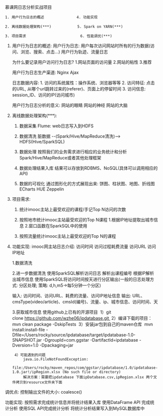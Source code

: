 慕课网日志分析实战项目

	1. 用户行为日志的概述               4. 功能实现

	2. 离线数据处理架构(***)            5. Spark on YARN(***)

	3. 项目需求                         6. 性能调优(***)




1. 用户行为日志的概述:
	用户行为日志: 用户每次访问网站时所有的行为数据(访问、浏览、搜索、点击...)
		用户行为轨迹、流量日志

	为什么要记录用户访问行为日志? 
		1.网站页面的访问量
		2.网站的粘性
		3.推荐

	用户行为日志生产渠道: 
		Nginx               Ajax

	日志数据内容: 
		1. 访问的系统属性：操作系统、浏览器等等
		2. 访问特征: 点击的URL, 从哪个url跳转过来的(referer)、页面上的停留时间
		3. 访问信息: session_ID、访问的IP(访问城市)

	用户行为日志分析的意义: 
		网站的眼睛
		网站的神经
		网站的大脑



2. 离线数据处理架构(***): 
	1) 数据采集
		Flume: web日志写入到HDFS

	2) 数据清洗
		脏数据  --(Spark/Hive/MapReduce清洗)-->   HDFS(Hive/SparkSQL)

	3) 数据处理
		按照我们的业务需求进行相应的业务统计和分析
		Spark/Hive/MapReduce或者其他处理框架

	4) 数据处理结果入库
		结果可以存放到RDBMS、NoSQL(具体可以调用相应的API)

	5) 数据的可视化
		通过图形化的方式展现出来: 饼图、柱状图、地图、折线图
		ECharts  HUE  Zeppelin


3. 项目需求: 
	1) 统计imooc主站上最受欢迎的课程/手记Top N访问的次数

	2) 按照地市统计imooc主站最受欢迎的Top N课程
		1.根据IP地址提取出城市信息
		2.窗口函数在SparkSQL中的使用

	3) 按照流量统计imooc主站上最受欢迎的Top N的课程


4. 功能实现: 
	imooc网主站日志介绍:
		访问时间		访问过程耗费流量
		访问URL			访问IP地址

	1.数据清洗

	2.进一步数据清洗
		使用SparkSQL解析访问日志
		解析出课程编号
		根据IP解析出城市信息
		使用SparkSQL将访问时间按天进行分区输出(一般的日志处理方式: 分区处理; 策略: d,h,m5->每5分钟一个分区)

	输入: 访问时间、访问URL、耗费的流量、访问IP地址信息
	输出: URL、cmsType(video/article)、cmsId(编号)、流量、ip、城市信息、访问时间、天

	3.获取城市信息
		使用github上已有的开源项目 
		1）git clone https://github.com/wzhe06/ipdatabase.git 
		2）编译下载的项目：mvn clean package -DskipTests 
		3）安装jar包到自己的maven仓库 
		mvn install:install-file -Dfile=/Users/rocky/source/ipdatabase/target/ipdatabase-1.0-SNAPSHOT.jar -DgroupId=com.ggstar -DartifactId=ipdatabase -Dversion=1.0 -Dpackaging=jar 

		4）可能遇到的问题 
			java.io.FileNotFoundException: 
			file:/Users/rocky/maven_repos/com/ggstar/ipdatabase/1.0/ipdatabase-1.0.jar!/ipRegion.xlsx (No such file or directory) 
			解决方案：需要把ipdatabase 下面ipDatabase.csv,ipRegion.xlsx 两个文件拷贝到resource文件夹下面


调优点: 控制输出文件的大小: coalesce()


功能实现: 按照需求完成统计信息并将统计结果入库
	使用DataFrame API 完成统计分析
	使用SQL API完成统计分析
	将统计分析结果写入到MySQL数据库中

	

